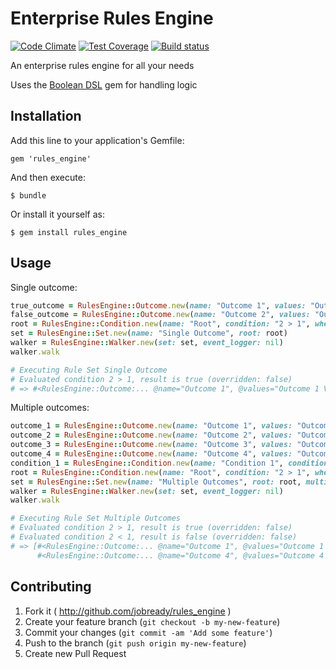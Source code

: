 # Enterprise Rules Engine

[![Code Climate](https://codeclimate.com/github/jobready/rules_engine.png)](https://codeclimate.com/github/jobready/rules_engine)
[![Test Coverage](https://codeclimate.com/github/jobready/rules_engine/badges/coverage.svg)](https://codeclimate.com/github/jobready/rules_engine)
[![Build status](https://badge.buildbox.io/72c3ec06702dc7e379c38425f9402b7c89735f18ff7914aa2f.svg)](https://buildbox.io/accounts/jobready/projects/rules-engine)

An enterprise rules engine for all your needs

Uses the [Boolean DSL](https://github.com/jobready/boolean_dsl) gem for handling logic

## Installation

Add this line to your application's Gemfile:

    gem 'rules_engine'

And then execute:

    $ bundle

Or install it yourself as:

    $ gem install rules_engine

## Usage

Single outcome:

```ruby
true_outcome = RulesEngine::Outcome.new(name: "Outcome 1", values: "Outcome 1 Values")
false_outcome = RulesEngine::Outcome.new(name: "Outcome 2", values: "Outcome 2 Values")
root = RulesEngine::Condition.new(name: "Root", condition: "2 > 1", when_true: true_outcome, when_false: false_outcome)
set = RulesEngine::Set.new(name: "Single Outcome", root: root)
walker = RulesEngine::Walker.new(set: set, event_logger: nil)
walker.walk

# Executing Rule Set Single Outcome
# Evaluated condition 2 > 1, result is true (overridden: false)
# => #<RulesEngine::Outcome:... @name="Outcome 1", @values="Outcome 1 Values">
```

Multiple outcomes:

```ruby
outcome_1 = RulesEngine::Outcome.new(name: "Outcome 1", values: "Outcome 1 Values")
outcome_2 = RulesEngine::Outcome.new(name: "Outcome 2", values: "Outcome 2 Values")
outcome_3 = RulesEngine::Outcome.new(name: "Outcome 3", values: "Outcome 3 Values")
outcome_4 = RulesEngine::Outcome.new(name: "Outcome 4", values: "Outcome 4 Values")
condition_1 = RulesEngine::Condition.new(name: "Condition 1", condition: "2 < 1", when_true_outcome: outcome_3, when_false_outcome: outcome_4)
root = RulesEngine::Condition.new(name: "Root", condition: "2 > 1", when_true_outcome: outcome_1, when_true_condition: condition_1, when_false_outcome: outcome_2, when_false_condition: condition_1)
set = RulesEngine::Set.new(name: "Multiple Outcomes", root: root, multiple_outcomes: true)
walker = RulesEngine::Walker.new(set: set, event_logger: nil)
walker.walk

# Executing Rule Set Multiple Outcomes
# Evaluated condition 2 > 1, result is true (overridden: false)
# Evaluated condition 2 < 1, result is false (overridden: false)
# => [#<RulesEngine::Outcome:... @name="Outcome 1", @values="Outcome 1 Values">,
      #<RulesEngine::Outcome:... @name="Outcome 4", @values="Outcome 4 Values">]
```

## Contributing

1. Fork it ( http://github.com/jobready/rules_engine )
2. Create your feature branch (`git checkout -b my-new-feature`)
3. Commit your changes (`git commit -am 'Add some feature'`)
4. Push to the branch (`git push origin my-new-feature`)
5. Create new Pull Request
